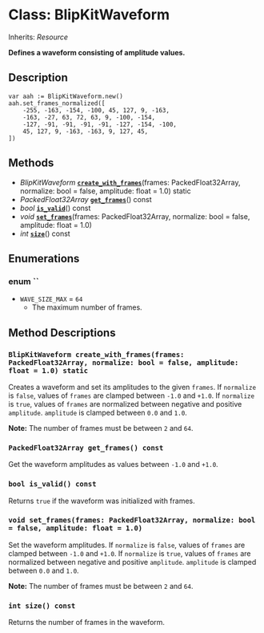 # Class: BlipKitWaveform

Inherits: *Resource*

**Defines a waveform consisting of amplitude values.**

## Description

```gdscript
var aah := BlipKitWaveform.new()
aah.set_frames_normalized([
    -255, -163, -154, -100, 45, 127, 9, -163,
    -163, -27, 63, 72, 63, 9, -100, -154,
    -127, -91, -91, -91, -91, -127, -154, -100,
    45, 127, 9, -163, -163, 9, 127, 45,
])
```
## Methods

- *BlipKitWaveform* [**`create_with_frames`**](#blipkitwaveform-create_with_framesframes-packedfloat32array-normalize-bool--false-amplitude-float--10-static)(frames: PackedFloat32Array, normalize: bool = false, amplitude: float = 1.0) static
- *PackedFloat32Array* [**`get_frames`**](#packedfloat32array-get_frames-const)() const
- *bool* [**`is_valid`**](#bool-is_valid-const)() const
- *void* [**`set_frames`**](#void-set_framesframes-packedfloat32array-normalize-bool--false-amplitude-float--10)(frames: PackedFloat32Array, normalize: bool = false, amplitude: float = 1.0)
- *int* [**`size`**](#int-size-const)() const

## Enumerations

### enum ``

- `WAVE_SIZE_MAX` = `64`
	- The maximum number of frames.

## Method Descriptions

### `BlipKitWaveform create_with_frames(frames: PackedFloat32Array, normalize: bool = false, amplitude: float = 1.0) static`

Creates a waveform and set its amplitudes to the given `frames`. If `normalize` is `false`, values of `frames` are clamped between `-1.0` and `+1.0`. If `normalize` is `true`, values of `frames` are normalized between negative and positive `amplitude`. `amplitude` is clamped between `0.0` and `1.0`.

**Note:** The number of frames must be between `2` and `64`.

### `PackedFloat32Array get_frames() const`

Get the waveform amplitudes as values between `-1.0` and `+1.0`.

### `bool is_valid() const`

Returns `true` if the waveform was initialized with frames.

### `void set_frames(frames: PackedFloat32Array, normalize: bool = false, amplitude: float = 1.0)`

Set the waveform amplitudes. If `normalize` is `false`, values of `frames` are clamped between `-1.0` and `+1.0`. If `normalize` is `true`, values of `frames` are normalized between negative and positive `amplitude`. `amplitude` is clamped between `0.0` and `1.0`.

**Note:** The number of frames must be between `2` and `64`.

### `int size() const`

Returns the number of frames in the waveform.


